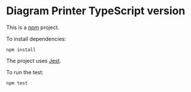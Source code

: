 Diagram Printer TypeScript version
==================================

This is a [npm](https://www.npmjs.com/) project.

To install dependencies:

    npm install

The project uses [Jest](https://jestjs.io/).

To run the test:

    npm test
